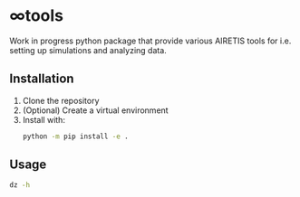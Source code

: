 # &infin;tools
Work in progress python package that provide various AIRETIS tools for i.e. setting up simulations and analyzing data.

## Installation 

1. Clone the repository
2. (Optional) Create a virtual environment
3. Install with:
   ```bash   
   python -m pip install -e .
   ```
## Usage
```bash
dz -h
```

